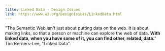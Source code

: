 ```yaml
---
title: Linked Data - Design Issues
link: https://www.w3.org/DesignIssues/LinkedData.html
---
```

"The Semantic Web isn't just about putting data on the web. It is about making links, so that a person or machine can explore the web of data. **With linked data, when you have some of it, you can find other, related, data.**" Tim Berners-Lee, "Linked Data".